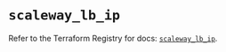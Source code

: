 # `scaleway_lb_ip`

Refer to the Terraform Registry for docs: [`scaleway_lb_ip`](https://registry.terraform.io/providers/scaleway/scaleway/2.59.0/docs/resources/lb_ip).
